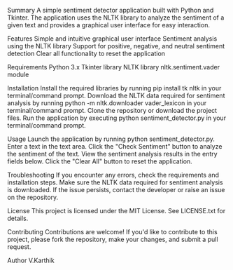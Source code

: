 Summary
A simple sentiment detector application built with Python and Tkinter. The application uses the NLTK library to analyze the sentiment of a given text and provides a graphical user interface for easy interaction.

Features
Simple and intuitive graphical user interface
Sentiment analysis using the NLTK library
Support for positive, negative, and neutral sentiment detection
Clear all functionality to reset the application

Requirements
Python 3.x
Tkinter library
NLTK library
nltk.sentiment.vader module

Installation
Install the required libraries by running pip install tk nltk in your terminal/command prompt.
Download the NLTK data required for sentiment analysis by running python -m nltk.downloader vader_lexicon in your terminal/command prompt.
Clone the repository or download the project files.
Run the application by executing python sentiment_detector.py in your terminal/command prompt.

Usage
Launch the application by running python sentiment_detector.py.
Enter a text in the text area.
Click the "Check Sentiment" button to analyze the sentiment of the text.
View the sentiment analysis results in the entry fields below.
Click the "Clear All" button to reset the application.

Troubleshooting
If you encounter any errors, check the requirements and installation steps.
Make sure the NLTK data required for sentiment analysis is downloaded.
If the issue persists, contact the developer or raise an issue on the repository.

License
This project is licensed under the MIT License. See LICENSE.txt for details.

Contributing
Contributions are welcome! If you'd like to contribute to this project, please fork the repository, make your changes, and submit a pull request.

Author 
V.Karthik
